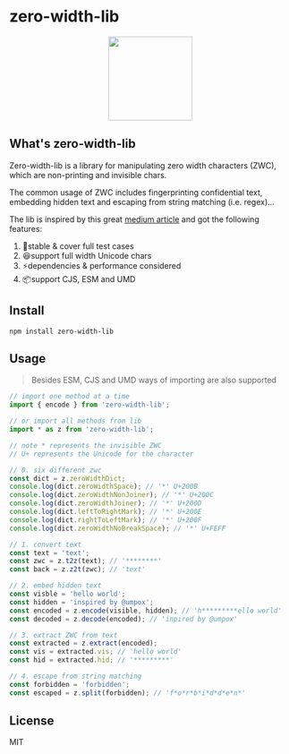 # zero-width-lib

<p align="center">
  <img width="150" height="150" src="https://user-images.githubusercontent.com/6414178/44472944-dd525880-a661-11e8-9c56-3e73395109c3.png">
</p>

## What's zero-width-lib
Zero-width-lib is a library for manipulating zero width characters (ZWC), which are non-printing and invisible chars.

The common usage of ZWC includes fingerprinting confidential text, embedding hidden text and escaping from string matching (i.e. regex)...

The lib is inspired by this great [medium article](https://medium.com/@umpox/be-careful-what-you-copy-invisibly-inserting-usernames-into-text-with-zero-width-characters-18b4e6f17b66) and got the following features:

1. 💯stable & cover full test cases
2. 😆support full width Unicode chars 
3. ⚡️dependencies & performance considered
4. 📦support CJS, ESM and UMD


## Install
```
npm install zero-width-lib
```

## Usage
>  Besides ESM, CJS and UMD ways of importing are also supported
```javascript
// import one method at a time
import { encode } from 'zero-width-lib';
```
```javascript
// or import all methods from lib
import * as z from 'zero-width-lib';
```
```javascript
// note * represents the invisible ZWC
// U+ represents the Unicode for the character

// 0. six different zwc
const dict = z.zeroWidthDict;
console.log(dict.zeroWidthSpace); // '*' U+200B
console.log(dict.zeroWidthNonJoiner); // '*' U+200C
console.log(dict.zeroWidthJoiner); // '*' U+200D
console.log(dict.leftToRightMark); // '*' U+200E
console.log(dict.rightToLeftMark); // '*' U+200F
console.log(dict.zeroWidthNoBreakSpace); // '*' U+FEFF

// 1. convert text
const text = 'text';
const zwc = z.t2z(text); // '********'
const back = z.z2t(zwc); // 'text'

// 2. embed hidden text
const visble = 'hello world';
const hidden = 'inspired by @umpox';
const encoded = z.encode(visible, hidden); // 'h*********ello world'
const decoded = z.decode(encoded); // 'inpired by @umpox'

// 3. extract ZWC from text
const extracted = z.extract(encoded);
const vis = extracted.vis; // 'hello world'
const hid = extracted.hid; // '*********'

// 4. escape from string matching
const forbidden = 'forbidden';
const escaped = z.split(forbidden); // 'f*o*r*b*i*d*d*e*n*' 
```

## License
MIT
